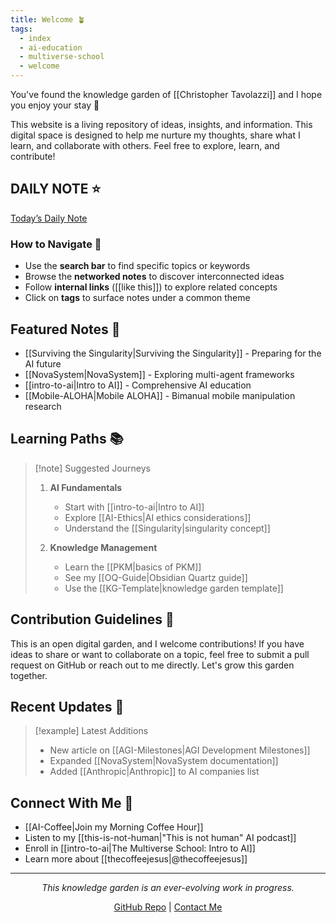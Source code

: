 ```yaml
---
title: Welcome 🪴
tags:
  - index
  - ai-education
  - multiverse-school
  - welcome
---
```

You've found the knowledge garden of [[Christopher Tavolazzi]] and I hope you enjoy your stay 🥰

This website is a living repository of ideas, insights, and information. This digital space is designed to help me nurture my thoughts, share what I learn, and collaborate with others. Feel free to explore, learn, and contribute!

## DAILY NOTE ⭐
<a id="daily-note-link" href="#">Today’s Daily Note</a>

<script>
  function updateDailyNoteLink() {
    const link = document.getElementById('daily-note-link');
    if (link) {
      const today = new Date();
      const yyyy = today.getFullYear();
      const mm = String(today.getMonth() + 1).padStart(2, '0');
      const dd = String(today.getDate()).padStart(2, '0');
      link.href = `/${yyyy}-${mm}-${dd}/`;
      link.innerText = `Daily Note for ${yyyy}-${mm}-${dd}`;
    }
  }

  document.addEventListener('DOMContentLoaded', function() {
    // Check if the page was just revisited
    if (sessionStorage.getItem('visited')) {
      updateDailyNoteLink();
    }
    // Clear the marker so it’s fresh on the next load
    sessionStorage.removeItem('visited');
  });

  // Set a marker when leaving the page
  window.addEventListener('beforeunload', function() {
    sessionStorage.setItem('visited', 'true');
  });
</script>

### How to Navigate 🧭
- Use the **search bar** to find specific topics or keywords
- Browse the **networked notes** to discover interconnected ideas
- Follow **internal links** ([[like this]]) to explore related concepts
- Click on **tags** to surface notes under a common theme

## Featured Notes 🌟
- [[Surviving the Singularity|Surviving the Singularity]] - Preparing for the AI future
- [[NovaSystem|NovaSystem]] - Exploring multi-agent frameworks
- [[intro-to-ai|Intro to AI]] - Comprehensive AI education
- [[Mobile-ALOHA|Mobile ALOHA]] - Bimanual mobile manipulation research

## Learning Paths 📚

> [!note] Suggested Journeys
> 1. **AI Fundamentals**
>    - Start with [[intro-to-ai|Intro to AI]]
>    - Explore [[AI-Ethics|AI ethics considerations]]
>    - Understand the [[Singularity|singularity concept]]
>
> 2. **Knowledge Management**
>    - Learn the [[PKM|basics of PKM]]
>    - See my [[OQ-Guide|Obsidian Quartz guide]]
>    - Use the [[KG-Template|knowledge garden template]]

## Contribution Guidelines 🤝
This is an open digital garden, and I welcome contributions! If you have ideas to share or want to collaborate on a topic, feel free to submit a pull request on GitHub or reach out to me directly. Let's grow this garden together.

## Recent Updates 📣

> [!example] Latest Additions
> - New article on [[AGI-Milestones|AGI Development Milestones]]
> - Expanded [[NovaSystem|NovaSystem documentation]]
> - Added [[Anthropic|Anthropic]] to AI companies list

## Connect With Me 🔗
- [[AI-Coffee|Join my Morning Coffee Hour]]
- Listen to my [[this-is-not-human|"This is not human" AI podcast]]
- Enroll in [[intro-to-ai|The Multiverse School: Intro to AI]]
- Learn more about [[thecoffeejesus|@thecoffeejesus]]

---

<div align="center">

*This knowledge garden is an ever-evolving work in progress.*

[GitHub Repo](https://github.com/ctavolazzi/quartz) | [Contact Me](https://solo.to/thecoffeejesus)

</div>
